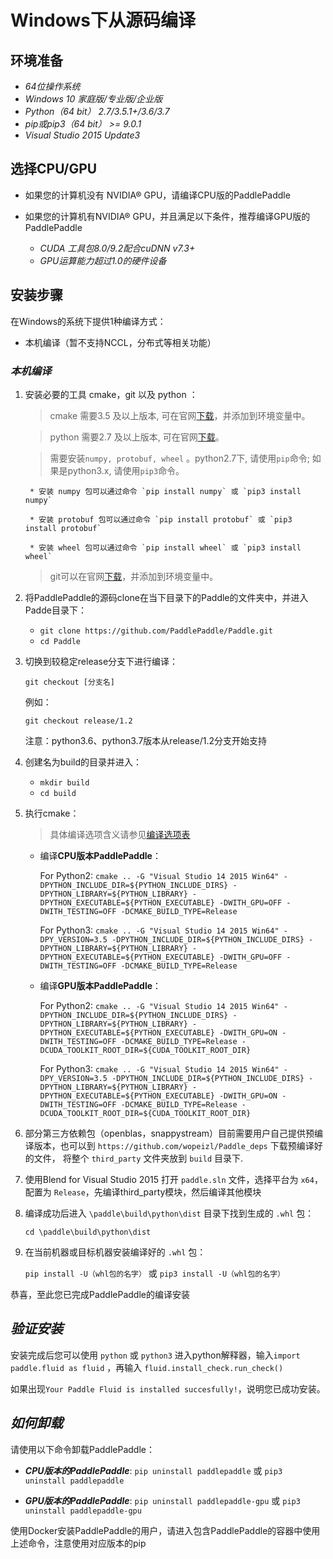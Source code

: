 # **Windows下从源码编译**

## 环境准备

* *64位操作系统*
* *Windows 10 家庭版/专业版/企业版*
* *Python（64 bit） 2.7/3.5.1+/3.6/3.7*
* *pip或pip3（64 bit） >= 9.0.1*
* *Visual Studio 2015 Update3*

## 选择CPU/GPU

* 如果您的计算机没有 NVIDIA® GPU，请编译CPU版的PaddlePaddle

* 如果您的计算机有NVIDIA® GPU，并且满足以下条件，推荐编译GPU版的PaddlePaddle
    * *CUDA 工具包8.0/9.2配合cuDNN v7.3+*
    * *GPU运算能力超过1.0的硬件设备*

## 安装步骤

在Windows的系统下提供1种编译方式：

* 本机编译（暂不支持NCCL，分布式等相关功能）

<a name="win_source"></a>
### ***本机编译***

1. 安装必要的工具 cmake，git 以及 python ：

    > cmake 需要3.5 及以上版本, 可在官网[下载](https://cmake.org/download/)，并添加到环境变量中。

    > python 需要2.7 及以上版本, 可在官网[下载](https://www.python.org/download/releases/2.7/)。

    > 需要安装`numpy, protobuf, wheel` 。python2.7下, 请使用`pip`命令; 如果是python3.x, 请使用`pip3`命令。

        * 安装 numpy 包可以通过命令 `pip install numpy` 或 `pip3 install numpy`

        * 安装 protobuf 包可以通过命令 `pip install protobuf` 或 `pip3 install protobuf`

        * 安装 wheel 包可以通过命令 `pip install wheel` 或 `pip3 install wheel`

    > git可以在官网[下载](https://gitforwindows.org/)，并添加到环境变量中。

2. 将PaddlePaddle的源码clone在当下目录下的Paddle的文件夹中，并进入Padde目录下：

	- `git clone https://github.com/PaddlePaddle/Paddle.git`
	- `cd Paddle`

3. 切换到较稳定release分支下进行编译：

	`git checkout [分支名]`

	例如：

	`git checkout release/1.2`

	注意：python3.6、python3.7版本从release/1.2分支开始支持

4. 创建名为build的目录并进入：

	- `mkdir build`
	- `cd build`

5. 执行cmake：

	>具体编译选项含义请参见[编译选项表](../Tables.html/#Compile)

	*  编译**CPU版本PaddlePaddle**：

		For Python2: `cmake .. -G "Visual Studio 14 2015 Win64" -DPYTHON_INCLUDE_DIR=${PYTHON_INCLUDE_DIRS}
			 -DPYTHON_LIBRARY=${PYTHON_LIBRARY}
			 -DPYTHON_EXECUTABLE=${PYTHON_EXECUTABLE} -DWITH_GPU=OFF -DWITH_TESTING=OFF -DCMAKE_BUILD_TYPE=Release`

		For Python3: `cmake .. -G "Visual Studio 14 2015 Win64" -DPY_VERSION=3.5 -DPYTHON_INCLUDE_DIR=${PYTHON_INCLUDE_DIRS}
			 -DPYTHON_LIBRARY=${PYTHON_LIBRARY}
			 -DPYTHON_EXECUTABLE=${PYTHON_EXECUTABLE} -DWITH_GPU=OFF -DWITH_TESTING=OFF -DCMAKE_BUILD_TYPE=Release`

	*  编译**GPU版本PaddlePaddle**：

		For Python2: `cmake .. -G "Visual Studio 14 2015 Win64" -DPYTHON_INCLUDE_DIR=${PYTHON_INCLUDE_DIRS}
			 -DPYTHON_LIBRARY=${PYTHON_LIBRARY}
			 -DPYTHON_EXECUTABLE=${PYTHON_EXECUTABLE}
			 -DWITH_GPU=ON -DWITH_TESTING=OFF -DCMAKE_BUILD_TYPE=Release -DCUDA_TOOLKIT_ROOT_DIR=${CUDA_TOOLKIT_ROOT_DIR}`

		For Python3: `cmake .. -G "Visual Studio 14 2015 Win64" -DPY_VERSION=3.5 -DPYTHON_INCLUDE_DIR=${PYTHON_INCLUDE_DIRS}
			 -DPYTHON_LIBRARY=${PYTHON_LIBRARY}
			 -DPYTHON_EXECUTABLE=${PYTHON_EXECUTABLE}
			 -DWITH_GPU=ON -DWITH_TESTING=OFF -DCMAKE_BUILD_TYPE=Release -DCUDA_TOOLKIT_ROOT_DIR=${CUDA_TOOLKIT_ROOT_DIR}`

6. 部分第三方依赖包（openblas，snappystream）目前需要用户自己提供预编译版本，也可以到 `https://github.com/wopeizl/Paddle_deps` 下载预编译好的文件， 将整个 `third_party` 文件夹放到 `build` 目录下.

7. 使用Blend for Visual Studio 2015 打开 `paddle.sln` 文件，选择平台为 `x64`，配置为 `Release`，先编译third_party模块，然后编译其他模块

8. 编译成功后进入 `\paddle\build\python\dist` 目录下找到生成的 `.whl` 包：

	`cd \paddle\build\python\dist`

9. 在当前机器或目标机器安装编译好的 `.whl` 包：

	`pip install -U（whl包的名字）` 或 `pip3 install -U（whl包的名字）`

恭喜，至此您已完成PaddlePaddle的编译安装

## ***验证安装***
安装完成后您可以使用 `python` 或 `python3` 进入python解释器，输入`import paddle.fluid as fluid` ，再输入
 `fluid.install_check.run_check()`

如果出现`Your Paddle Fluid is installed succesfully!`，说明您已成功安装。

## ***如何卸载***
请使用以下命令卸载PaddlePaddle：

* ***CPU版本的PaddlePaddle***: `pip uninstall paddlepaddle` 或 `pip3 uninstall paddlepaddle`

* ***GPU版本的PaddlePaddle***: `pip uninstall paddlepaddle-gpu` 或 `pip3 uninstall paddlepaddle-gpu`

使用Docker安装PaddlePaddle的用户，请进入包含PaddlePaddle的容器中使用上述命令，注意使用对应版本的pip
